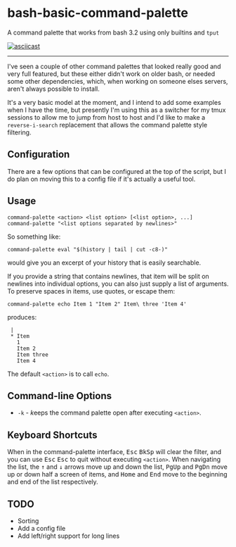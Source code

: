 # bash-basic-command-palette
A command palette that works from bash 3.2 using only builtins and `tput`

[![asciicast](https://asciinema.org/a/196375.png)](https://asciinema.org/a/196375)

---

I've seen a couple of other command palettes that looked really good and very full featured, but these either didn't work on older bash, or needed some other dependencies, which, when working on someone elses servers, aren't always possible to install.

It's a very basic model at the moment, and I intend to add some examples when I have the time, but presently I'm using this as a switcher for my tmux sessions to allow me to jump from host to host and I'd like to make a `reverse-i-search` replacement that allows the command palette style filtering.

## Configuration

There are a few options that can be configured at the top of the script, but I do plan on moving this to a config file if it's actually a useful tool.

## Usage

    command-palette <action> <list option> [<list option>, ...]
    command-palette "<list options separated by newlines>"

So something like:

    command-palette eval "$(history | tail | cut -c8-)"

would give you an excerpt of your history that is easily searchable.

If you provide a string that contains newlines, that item will be split on newlines into individual options, you can also just supply a list of arguments. To preserve spaces in items, use quotes, or escape them:

    command-palette echo Item 1 "Item 2" Item\ three 'Item 4'

produces:

     |    
     * Item   
       1   
       Item 2   
       Item three   
       Item 4   

The default `<action>` is to call `echo`.

## Command-line Options

- `-k` - *k*eeps the command palette open after executing `<action>`.

## Keyboard Shortcuts

When in the command-palette interface, <kbd>Esc</kbd> <kbd>BkSp</kbd> will clear the filter, and you can use <kbd>Esc</kbd> <kbd>Esc</kbd> to quit without executing `<action>`. When navigating the list, the <kbd>↑</kbd> and <kbd>↓</kbd> arrows move up and down the list, <kbd>PgUp</kbd> and <kbd>PgDn</kbd> move up or down half a screen of items, and <kbd>Home</kbd> and <kbd>End</kbd> move to the beginning and end of the list respectively.

## TODO

- Sorting
- Add a config file
- Add left/right support for long lines
